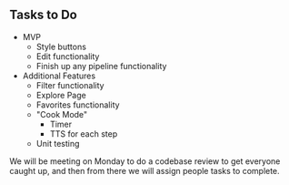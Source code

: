 ## Tasks to Do
- MVP 
  - Style buttons
  - Edit functionality
  - Finish up any pipeline functionality
- Additional Features
  - Filter functionality 
  - Explore Page
  - Favorites functionality
  - "Cook Mode"
    - Timer
    - TTS for each step
  - Unit testing

We will be meeting on Monday to do a codebase review to get everyone caught up, and then from there we will assign people tasks to complete.
